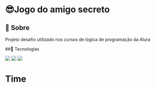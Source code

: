 <h1>😎Jogo do amigo secreto</h1>

<h2>🔎 Sobre</h2>
<p>Projeto desafio utilizado nos cursos de lógica de programação da Alura</p>

##🚀 Tecnologias
<div>
  <img src="https://img.shields.io/badge/HTML-239120?style=for-the-badge&logo=html5&logoColor=white">
  <img src="https://img.shields.io/badge/CSS-239120?style=for-the-badge&logo=css3&logoColor=white">
  <img src="https://img.shields.io/badge/JavaScript-F7DF1E?style=for-the-badge&logo=javascript&logoColor=black">
</div>

# Time




